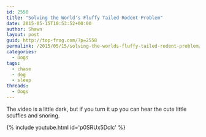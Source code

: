 ```yaml
---
id: 2558
title: "Solving the World's Fluffy Tailed Rodent Problem"
date: 2015-05-15T10:53:52+00:00
author: Shawn
layout: post
guid: http://top-frog.com/?p=2558
permalink: /2015/05/15/solving-the-worlds-fluffy-tailed-rodent-problem/
categories:
  - Dogs
tags:
  - chase
  - dog
  - sleep
threads:
  - Dogs
---
```


The video is a little dark, but if you turn it up you can hear the cute little scuffles and snoring.

{% include youtube.html id='p0SRUx5DcIc' %}

